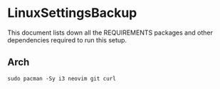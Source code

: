 # LinuxSettingsBackup
This document lists down all the REQUIREMENTS packages and other dependencies required to run this setup.

## Arch
`sudo pacman -Sy i3 neovim git curl`
